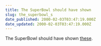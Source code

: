 ```yaml
---
title: The SuperBowl should have shown
slug: the_superbowl_s
date_published: 2000-02-03T03:47:19.000Z
date_updated: 2000-02-03T03:47:19.000Z
---
```


The SuperBowl should have shown [these](http://www.tvparty.com/emcomm.html).
